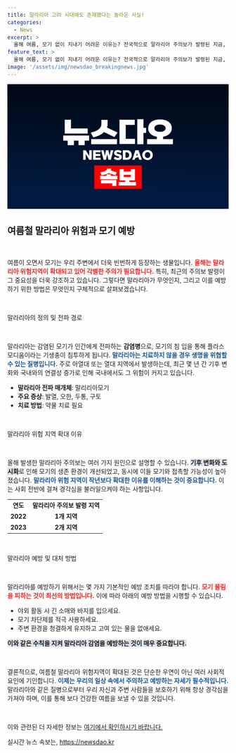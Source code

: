 ```yaml
---
title: 말라리아 고려 시대에도 존재했다는 놀라운 사실!
categories:
  - News
excerpt: >
  올해 여름, 모기 없이 지내기 어려운 이유는? 전국적으로 말라리아 주의보가 발령된 지금, 서울 강서구도 경보에 올랐다! 위험 지역 확대의 배경을 크랩과 함께 알아보자!
feature_text: >
  올해 여름, 모기 없이 지내기 어려운 이유는? 전국적으로 말라리아 주의보가 발령된 지금, 서울 강서구도 경보에 올랐다! 위험 지역 확대의 배경을 크랩과 함께 알아보자!
image: '/assets/img/newsdao_breakingnews.jpg'
---
```


<p><img src="/assets/img/newsdao_breakingnews.jpg" alt="ranknews 속보" /></p>

<h2 data-ke-size="size26">여름철 말라리아 위험과 모기 예방</h2>

<p data-ke-size="size16">&nbsp;</p>

<p>여름이 오면서 모기는 우리 주변에서 더욱 빈번하게 등장하는 생물입니다. <b><span style="color: #ee2323;">올해는 말라리아 위험지역이 확대되고 있어 각별한 주의가 필요합니다.</span></b> 특히, 최근의 주의보 발령이 그 중요성을 더욱 강조하고 있습니다. 그렇다면 말라리아가 무엇인지, 그리고 이를 예방하기 위한 방법은 무엇인지 구체적으로 살펴보겠습니다.</p>

<p data-ke-size="size16">&nbsp;</p>

<p>말라리아의 정의 및 전파 경로</p>

<p data-ke-size="size16">&nbsp;</p>

<p>말라리아는 감염된 모기가 인간에게 전파하는 <strong>감염병</strong>으로, 모기의 침 입을 통해 플라스모디움이라는 기생충이 침투하게 됩니다. <b><span style="color: #1a5490;">말라리아는 치료하지 않을 경우 생명을 위협할 수 있는 질병입니다.</span></b> 주로 아열대 또는 열대 지역에서 발생하는데, 최근 몇 년 간 기후 변화와 국내와의 연결성 증가로 인해 국내에서도 그 위험이 커지고 있습니다.</p>

<ul>
  <li><b>말라리아 전파 매개체</b>: 말리리아모기</li>
  <li><b>주요 증상</b>: 발열, 오한, 두통, 구토</li>
  <li><b>치료 방법</b>: 약물 치료 필요</li>
</ul>

<p data-ke-size="size16">&nbsp;</p>

<p>말라리아 위험 지역 확대 이유</p>

<p data-ke-size="size16">&nbsp;</p>

<p>올해 발생한 말라리아 주의보는 여러 가지 원인으로 설명할 수 있습니다. <b><span style="background-color: #21538527;">기후 변화와 도시화</span></b>로 인해 모기의 생존 환경이 개선되었고, 동시에 이들 모기와 접촉할 가능성이 높아졌습니다. <b><span style="color: #1a5490;">말라리아 위험 지역이 작년보다 확대한 이유를 이해하는 것이 중요합니다.</span></b> 이는 사회 전반에 걸쳐 경각심을 불러일으켜야 하는 사항입니다.</p>

<table>
  <tr>
    <td style="text-align: center; height: 17px;"><b>연도</b></td>
    <td style="text-align: center; height: 17px;"><b>말라리아 주의보 발령 지역</b></td>
  </tr>
  <tr>
    <td style="text-align: center; height: 17px;"><b>2022</b></td>
    <td style="text-align: center; height: 17px;"><b>1개 지역</b></td>
  </tr>
  <tr>
    <td style="text-align: center; height: 17px;"><b>2023</b></td>
    <td style="text-align: center; height: 17px;"><b>2개 지역</b></td>
  </tr>
</table>

<p data-ke-size="size16">&nbsp;</p>

<p>말라리아 예방 및 대처 방법</p>

<p data-ke-size="size16">&nbsp;</p>

<p>말라리아를 예방하기 위해서는 몇 가지 기본적인 예방 조치를 따라야 합니다. <b><span style="color: #ee2323;">모기 물림을 피하는 것이 최선의 방법입니다.</span></b> 이에 따라 아래의 예방 방법을 시행할 수 있습니다. </p>

<ul>
  <li>야외 활동 시 긴 소매와 바지를 입으세요.</li>
  <li>모기 차단제를 적극 사용하세요.</li>
  <li>주변 환경을 청결하게 유지하고 고여 있는 물을 없애세요.</li>
</ul>

<p><b><span style="background-color: #21538527;">이와 같은 수칙을 지켜 말라리아 감염을 예방하는 것이 매우 중요합니다.</span></b></p>

<p data-ke-size="size16">&nbsp;</p>

<p>결론적으로, 여름철 말라리아 위험지역이 확대된 것은 단순한 우연이 아닌 여러 사회적 요인에 기인합니다. <b><span style="color: #1a5490;">이제는 우리의 일상 속에서 주의하고 예방하는 자세가 필수적입니다.</span></b> 말라리아와 같은 질병으로부터 우리 자신과 주변 사람들을 보호하기 위해 항상 경각심을 가져야 하며, 이를 통해 보다 건강한 여름을 보낼 수 있을 것입니다. </p>

<p data-ke-size="size16">&nbsp;</p> 

<p>이와 관련된 더 자세한 정보는 <a href="https://youtu.be/vadhg4JzdCs">여기에서 확인하시기 바랍니다.</a></p>
실시간 뉴스 속보는, <a href="https://newsdao.kr" rel="dofollow">https://newsdao.kr</a>


